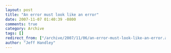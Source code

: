 ```yaml
---
layout: post
title: "An error must look like an error"
date: 2007-11-07 01:40:39 -0800
comments: true
category: Archive
tags: []
redirect_from: ["/archive/2007/11/06/an-error-must-look-like-an-error.aspx/"]
author: "Jeff Handley"
---
```


